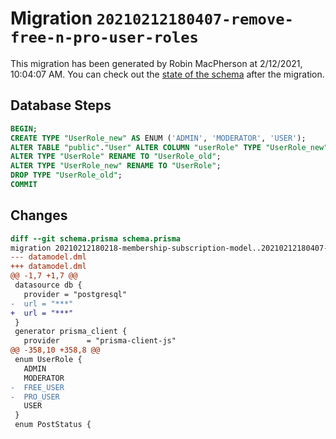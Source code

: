# Migration `20210212180407-remove-free-n-pro-user-roles`

This migration has been generated by Robin MacPherson at 2/12/2021, 10:04:07 AM.
You can check out the [state of the schema](./schema.prisma) after the migration.

## Database Steps

```sql
BEGIN;
CREATE TYPE "UserRole_new" AS ENUM ('ADMIN', 'MODERATOR', 'USER');
ALTER TABLE "public"."User" ALTER COLUMN "userRole" TYPE "UserRole_new" USING ("userRole"::text::"UserRole_new");
ALTER TYPE "UserRole" RENAME TO "UserRole_old";
ALTER TYPE "UserRole_new" RENAME TO "UserRole";
DROP TYPE "UserRole_old";
COMMIT
```

## Changes

```diff
diff --git schema.prisma schema.prisma
migration 20210212180218-membership-subscription-model..20210212180407-remove-free-n-pro-user-roles
--- datamodel.dml
+++ datamodel.dml
@@ -1,7 +1,7 @@
 datasource db {
   provider = "postgresql"
-  url = "***"
+  url = "***"
 }
 generator prisma_client {
   provider      = "prisma-client-js"
@@ -358,10 +358,8 @@
 enum UserRole {
   ADMIN
   MODERATOR
-  FREE_USER
-  PRO_USER
   USER
 }
 enum PostStatus {
```


